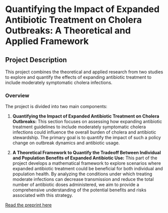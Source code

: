 # Quantifying the Impact of Expanded Antibiotic Treatment on Cholera Outbreaks: A Theoretical and Applied Framework

## Project Description

This project combines the theoretical and applied research from two studies to explore and quantify the effects of expanding antibiotic treatment to include moderately symptomatic cholera infections. 

### Overview

The project is divided into two main components:

1. **Quantifying the Impact of Expanded Antibiotic Treatment on Cholera Outbreaks:** This section focuses on assessing how expanding antibiotic treatment guidelines to include moderately symptomatic cholera infections could influence the overall burden of cholera and antibiotic stewardship. The primary goal is to quantify the impact of such a policy change on outbreak dynamics and antibiotic usage.

2. **A Theoretical Framework to Quantify the Tradeoff Between Individual and Population Benefits of Expanded Antibiotic Use:** This part of the project develops a mathematical framework to explore scenarios where expanded antibiotic treatment could be beneficial for both individual and population health. By analyzing the conditions under which treating moderate infections can decrease transmission and reduce the total number of antibiotic doses administered, we aim to provide a comprehensive understanding of the potential benefits and risks associated with this strategy.

[Read the preprint here]([URL_to_the_paper](https://www.medrxiv.org/content/10.1101/2024.08.28.24312731v1.full))





